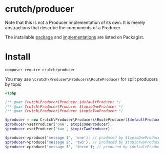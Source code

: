 # crutch/producer

Note that this is not a Producer implementation of its own. It is merely abstractions that describe the components of a Producer.

The installable [package](https://packagist.org/packages/crutch/producer) and [implementations](https://packagist.org/providers/crutch/producer-implementation) are listed on Packagist.


# Install

```bash
composer require crutch/producer
```

You may use `\Crutch\Producer\Producers\RouteProducer` for split producers by topic

```php
<?php

/** @var Crutch\Producer\Producer $defaultProducer */
/** @var Crutch\Producer\Producer $topicOneProducer */
/** @var Crutch\Producer\Producer $topicTwoProducer */

$producer = new Crutch\Producer\Producers\RouteProducer($defaultProducer);
$producer->setProducer('one', $topicOneProducer);
$producer->setProducer('two', $topicTwoProducer);

$producer->produce('message 1', 'one'); // produced by $topicOneProducer
$producer->produce('message 2', 'two'); // produced by $topicTwoProducer
$producer->produce('message 3', 'three'); // produced by $defaultProducer
```
